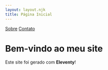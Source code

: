 ```yaml
---
layout: layout.njk
title: Página Inicial
---
```


<nav>
  <a href="/sobre/" data-link>Sobre</a>
  <a href="/contato/" data-link>Contato</a>
</nav>

# Bem-vindo ao meu site
Este site foi gerado com **Eleventy**!


